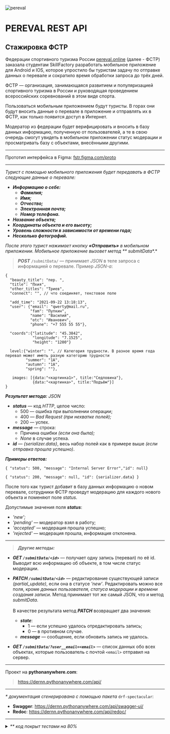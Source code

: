 ![pereval](https://raw.githubusercontent.com/dernn/PEREVAL_REST_API/a7026d0b452c25ea6864a547b56e9ea7598c4896/assets/pereval_online.jpg)

# PEREVAL REST API

## Стажировка ФСТР

Федерации спортивного туризма России [pereval.online](https://pereval.online)
(далее - ФСТР) заказала студентам SkillFactory разработать мобильное приложение для Android и IOS, которое упростило бы
туристам задачу по отправке данных о перевале и сократило время обработки запроса до трёх дней.

ФСТР — организация, занимающаяся развитием и популяризацией спортивного туризма в России и руководящая проведением
всероссийских соревнований в этом виде спорта.

Пользоваться мобильным приложением будут туристы. В горах они будут вносить данные о перевале в приложение и отправлять
их в ФСТР, как только появится доступ в Интернет.

Модератор из федерации будет верифицировать и вносить в базу данных информацию, полученную от пользователей, а те в свою
очередь смогут увидеть в мобильном приложении статус модерации и просматривать базу с объектами, внесёнными другими.

___

Прототип интерфейса в Figma: [fstr.figma.com/proto](https://www.figma.com/proto/tTeEh80nuYQIgbuCJy9dr8/%D0%A4%D0%A1%D0%A2%D0%A0-(Copy)-(Copy)?kind=proto&node-id=598-34467&page-id=61%3A2&scaling=scale-down&show-proto-sidebar=1&starting-point-node-id=570%3A2127)

___

*Турист с помощью мобильного приложения будет передавать в ФСТР следующие данные о перевале:*

+ ***Информацию о себе:***
    + ***Фамилия;***
    + ***Имя;***
    + ***Отчество;***
    + ***Электронная почта;***
    + ***Номер телефона.***
+ ***Название объекта;***
+ ***Координаты объекта и его высоту;***
+ ***Уровень сложности в зависимости от времени года;***
+ ***Несколько фотографий.***

*После этого турист нажимает кнопку **«Отправить»** в мобильном приложении. Мобильное приложение вызовет метод **
submitData**.*


> _**POST**_ `/submitData/` — принимает _JSON_ в теле запроса с информацией
> о перевале. Пример _JSON-а_:

```
{
  "beauty_title": "пер. ",
  "title": "Пхия",
  "other_titles": "Триев",
  "connect": "", // что соединяет, текстовое поле
 
  "add_time": "2021-09-22 13:18:13",
  "user": {"email": "qwerty@mail.ru",
           "fam": "Пупкин",
           "name": "Василий",
           "otc": "Иванович",
           "phone": "+7 555 55 55"}, 
 
  "coords":{"latitude": "45.3842",
            "longitude": "7.1525",
            "height": "1200"}
  
  level:{"winter": "", // Категория трудности. В разное время года перевал может иметь разную категорию трудности
         "summer": "1А",
         "autumn": "1А",
         "spring": ""},
 
   images: [{data:"<картинка1>", title:"Седловина"},
            {data:"<картинка>", title:"Подъём"}]
}
```

***Результат метода:** JSON*

+ ***status*** — код _HTTP_, целое число:
    - 500 — ошибка при выполнении операции;
    - 400 *— Bad Request (при нехватке полей);*
    - 200 — успех.
+ ***message*** — строка:
    - Причина ошибки *(если она была);*
    - _None_ в случае успеха.
+ _**id**_ — _{serializer.data}_, весь набор полей как в примере выше _(если отправка прошла успешно)_.

***Примеры ответов:***

`{ "status": 500, "message": "Internal Server Error","id": null}`

`{ "status": 200, "message": null, "id": {serializer.data} }`

После того как турист добавит в базу данных информацию о новом перевале, сотрудники ФСТР проведут модерацию для каждого
нового объекта и поменяют поле _status_.

Допустимые значения поля _**status**_:

+ *'new';*
+ *'pending'* — модератор взял в работу;
+ *'accepted'* — модерация прошла успешно;
+ *'rejected'* — модерация прошла, информация отклонена.

___

> **_Другие методы:_**

* **_GET `/submitData/<id>`_** — получает одну запись (перевал) по её id. Выводит всю информацию об объекте, в том числе
  статус модерации.
* **_PATCH `/submitData/<id>`_** — редактирование существующей записи _(partial_update)_, если она в статусе _'new'_.
  Редактировать можно все поля, кроме _данных пользователя, статуса модерации и времени создания записи_. Метод
  принимает тот же самый JSON, что и метод _submitData_.
  <br><br>
  В качестве результата метод **_PATCH_** возвращает два значения:
    * _**state**_:
        * 1 — если успешно удалось отредактировать запись;
        * 0 — в противном случае.
    * _**message**_ — сообщение, если обновить запись не удалось.


* **_GET `/submitData/?user__email=<email>`_** — список данных обо всех объектах, которые пользователь с
  почтой `<email>` отправил на сервер.

___

Проект на **pythonanywhere.com**:

> https://dernn.pythonanywhere.com/api/

___

_* документация сгенерирована с помощью пакета_ `drf-spectacular`:

* **Swagger**: https://dernn.pythonanywhere.com/api/swagger-ui/
* **Redoc**: https://dernn.pythonanywhere.com/api/redoc/

___

<details>

_<summary>** код покрыт тестами на 80%</summary>_

![coverage image](https://raw.githubusercontent.com/dernn/PEREVAL_REST_API/a7026d0b452c25ea6864a547b56e9ea7598c4896/assets/coverage_report.JPG)

</details>